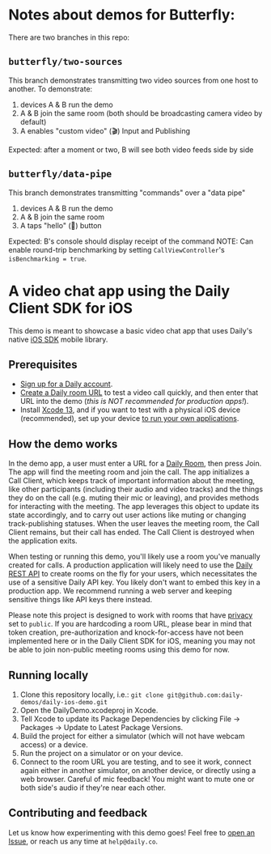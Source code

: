 
# Notes about demos for Butterfly:

There are two branches in this repo:

## `butterfly/two-sources`
This branch demonstrates transmitting two video sources from one host to another. To demonstrate:
1) devices A & B run the demo
2) A & B join the same room (both should be broadcasting camera video by default)
3) A enables "custom video" (🎬) Input and Publishing

Expected: after a moment or two, B will see both video feeds side by side

## `butterfly/data-pipe`
This branch demonstrates transmitting "commands" over a "data pipe"
1) devices A & B run the demo
2) A & B join the same room
3) A taps "hello" (👋) button

Expected: B's console should display receipt of the command
NOTE: Can enable round-trip benchmarking by setting `CallViewController`'s `isBenchmarking = true`.


# A video chat app using the Daily Client SDK for iOS

This demo is meant to showcase a basic video chat app that uses Daily's native [iOS SDK](https://docs.daily.co/guides/products/mobile#introducing-dailys-native-mobile-libraries-beta) mobile library.

## Prerequisites

- [Sign up for a Daily account](https://dashboard.daily.co/signup).
- [Create a Daily room URL](https://help.daily.co/en/articles/4202139-creating-and-viewing-rooms) to test a video call quickly, and then enter that URL into the demo (_this is NOT recommended for production apps!_).
- Install [Xcode 13](https://developer.apple.com/xcode/), and if you want to test with a physical iOS device (recommended), set up your device [to run your own applications](https://developer.apple.com/documentation/xcode/distributing-your-app-to-registered-devices).

## How the demo works

In the demo app, a user must enter a URL for a [Daily Room](https://docs.daily.co/reference#rooms), then press Join. The app will find the meeting room and join the call. The app initializes a Call Client, which keeps track of important information about the meeting, like other participants (including their audio and video tracks) and the things they do on the call (e.g. muting their mic or leaving), and provides methods for interacting with the meeting. The app leverages this object to update its state accordingly, and to carry out user actions like muting or changing track-publishing statuses. When the user leaves the meeting room, the Call Client remains, but their call has ended. The Call Client is destroyed when the application exits.

When testing or running this demo, you'll likely use a room you've manually created for calls. A production application will likely need to use the [Daily REST API](https://docs.daily.co/reference/rest-api) to create rooms on the fly for your users, which necessitates the use of a sensitive Daily API key. You likely don't want to embed this key in a production app. We recommend running a web server and keeping sensitive things like API keys there instead.

Please note this project is designed to work with rooms that have [privacy](https://www.daily.co/blog/intro-to-room-access-control/) set to `public`. If you are hardcoding a room URL, please bear in mind that token creation, pre-authorization and knock-for-access have not been implemented here or in the Daily Client SDK for iOS, meaning you may not be able to join non-public meeting rooms using this demo for now.

## Running locally

1. Clone this repository locally, i.e.: `git clone git@github.com:daily-demos/daily-ios-demo.git`
2. Open the DailyDemo.xcodeproj in Xcode.
3. Tell Xcode to update its Package Dependencies by clicking File -> Packages -> Update to Latest Package Versions.
4. Build the project for either a simulator (which will not have webcam access) or a device.
5. Run the project on a simulator or on your device.
6. Connect to the room URL you are testing, and to see it work, connect again either in another simulator, on another device, or directly using a web browser. Careful of mic feedback! You might want to mute one or both side's audio if they're near each other.

## Contributing and feedback

Let us know how experimenting with this demo goes! Feel free to [open an Issue](https://github.com/daily-demos/daily-ios-demo/issues), or reach us any time at `help@daily.co`.
